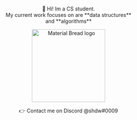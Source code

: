 ###  
 <p align="center">👋 Hi! Im a CS student.  <br />
 My current work focuses on are **data structures**  <br /> and **algorithms**

<p align="center">
<img width="200" src="https://external-content.duckduckgo.com/iu/?u=https%3A%2F%2Fpa1.narvii.com%2F5799%2F40fd225c6a1a5de92a1a1da8df94cbb677440e52_hq.gif&f=1&nofb=1" alt="Material Bread logo"></p>

<p align="center">👉 Contact me on Discord @shdw#0009</p>

<!--
**shdw9/shdw9** is a ✨ _special_ ✨ repository because its `README.md` (this file) appears on your GitHub profile.

Here are some ideas to get you started:

- 🔭 I’m currently working on ...
- 🌱 I’m currently learning ...
- 👯 I’m looking to collaborate on ...
- 🤔 I’m looking for help with ...
- 💬 Ask me about ...
- 📫 How to reach me: ...
- 😄 Pronouns: ...
- ⚡ Fun fact: ...
-->
